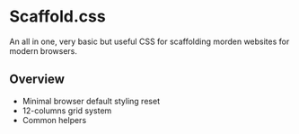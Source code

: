 # Scaffold.css 
An all in one, very basic but useful CSS for scaffolding morden websites for modern browsers.

## Overview 
* Minimal browser default styling reset
* 12-columns grid system
* Common helpers
